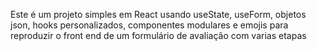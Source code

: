 Este é um projeto simples em React usando useState, useForm, objetos json, hooks personalizados, componentes modulares e emojis para reproduzir o front end de um formulário de avaliação com varias etapas
